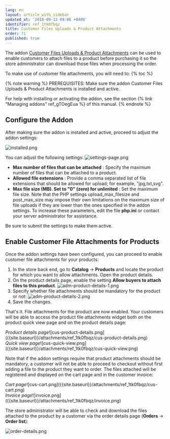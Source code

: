 ```yaml
---
lang: en
layout: article_with_sidebar
updated_at: '2018-09-12 09:06 +0400'
identifier: ref_1tk0fbqz
title: Customer Files Uploads & Product Attachments
order: 71
published: true
---
```

The addon [Customer Files Uploads & Product Attachments](https://market.x-cart.com/addons/files-uploads-product-attachments.html "Customer Files Uploads & Product Attachments") can be used to enable customers to attach files to a product before purchasing it so the store administrator can download those files when processing the order. 

To make use of customer file attachments, you will need to:
{% toc %}

{% note warning %}
PREREQUISITES: Make sure the addon Customer Files Uploads & Product Attachments is installed and active.

For help with installing or activating the addon, see the section {% link "Managing addons" ref_gTOegEua %} of this manual.
{% endnote %}

## Configure the Addon
After making sure the addon is installed and active, proceed to adjust the addon settings:

![installed.png]({{site.baseurl}}/attachments/ref_1tk0fbqz/installed.png)

You can adjust the following settings:
![settings-page.png]({{site.baseurl}}/attachments/ref_1tk0fbqz/settings-page.png)

* **Max number of files that can be attached** : Specify the maximum number of files that can be attached to a product.
* **Allowed file extensions** : Provide a comma separated list of file extensions that should be allowed for upload; for example, "jpg,txt,svg".
* **Max file size (MB). Set to "0" (zero) for unlimited** : Set the maximum file size. Note that the PHP settings upload_max_filesize and post_max_size may impose their own limitations on the maximum size of file uploads if they are lower than the ones specified in the addon settings. To increase these parameters, edit the file **php.ini** or contact your server administrator for assistance.

Be sure to submit the settings to make them active.

## Enable Customer File Attachments for Products
Once the addon settings have been configured, you can proceed to enable customer file attachments for your products:
1. In the store back end, go to **Catalog** -> **Products** and locate the product for which you want to allow attachments. Open the product details.
2. On the product details page, enable the setting **Allow buyers to attach files to this product**.
   ![adm-product-details-1.png]({{site.baseurl}}/attachments/ref_1tk0fbqz/adm-product-details-1.png)
3. Specify whether file attachments should be mandatory for the product or not:
   ![adm-product-details-2.png]({{site.baseurl}}/attachments/ref_1tk0fbqz/adm-product-details-2.png)
4. Save the changes.

That's it. File attachments for the product are now enabled. Your customers will be able to access the product file attachments widget both on the product quick view page and on the product details page:

<div class="ui stackable two column grid">
  <div class="column" markdown="span"><i>Product details page</i>![cus-product-details.png]({{site.baseurl}}/attachments/ref_1tk0fbqz/cus-product-details.png)</div>
  <div class="column" markdown="span"><i>Quick view page</i>![cus-quick-view.png]({{site.baseurl}}/attachments/ref_1tk0fbqz/cus-quick-view.png)</div>
</div>

Note that if the addon settings  require that product attachments should be mandatory, a customer will not be able to proceed to checkout without first adding a file to the product they want to order. The files attached will be registered and displayed on the cart page and in the customer invoice:

<div class="ui stackable two column grid">
  <div class="column" markdown="span"><i>Cart page</i>![cus-cart.png]({{site.baseurl}}/attachments/ref_1tk0fbqz/cus-cart.png)</div>
  <div class="column" markdown="span"><i>Invoice page</i>![invoice.png]({{site.baseurl}}/attachments/ref_1tk0fbqz/invoice.png)</div>
</div>

The store administrator will be able to check and download the files attached to the product by a customer via the order details page (**Orders** -> **Order list**):

![order-details.png]({{site.baseurl}}/attachments/ref_1tk0fbqz/order-details.png)
